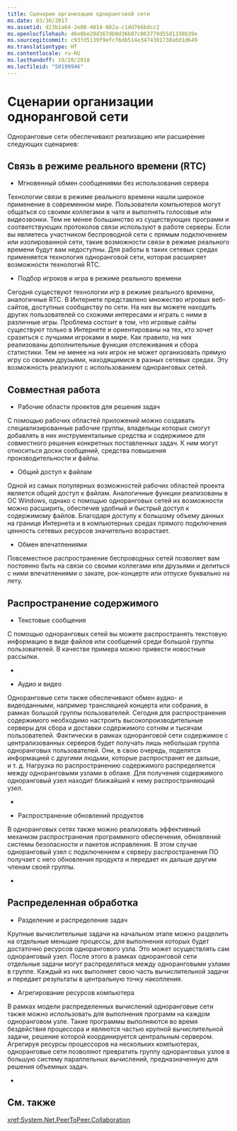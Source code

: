 ```yaml
---
title: Сценарии организации одноранговой сети
ms.date: 03/30/2017
ms.assetid: d23b1a64-2e08-4014-882a-c1dd766bdcc2
ms.openlocfilehash: 46e0be29d367db0d36b87c063779d55d1338b39e
ms.sourcegitcommit: c93fd5139f9efcf6db514e3474301738a6d1d649
ms.translationtype: HT
ms.contentlocale: ru-RU
ms.lasthandoff: 10/28/2018
ms.locfileid: "50199946"
---
```

# <a name="peer-to-peer-networking-scenarios"></a>Сценарии организации одноранговой сети
Одноранговые сети обеспечивают реализацию или расширение следующих сценариев:  
  
## <a name="real-time-communications-rtc"></a>Связь в режиме реального времени (RTC)  
  
-   Мгновенный обмен сообщениями без использования сервера  
  
 Технологии связи в режиме реального времени нашли широкое применение в современном мире. Пользователи компьютеров могут общаться со своими коллегами в чате и выполнять голосовые или видеозвонки. Тем не менее большинство из существующих программ и соответствующих протоколов связи используют в работе серверы. Если вы являетесь участником беспроводной сети с прямым подключением или изолированной сети, такие возможности связи в режиме реального времени будут вам недоступны. Для работы в таких сетевых средах применяется технология одноранговой сети, которая расширяет возможности технологий RTC.  
  
-   Подбор игроков и игра в режиме реального времени  
  
 Сегодня существуют технологии игр в режиме реального времени, аналогичные RTC. В Интернете представлено множество игровых веб-сайтов, доступных сообществу по сети. На них вы можете находить других пользователей со схожими интересами и играть с ними в различные игры. Проблема состоит в том, что игровые сайты существуют только в Интернете и ориентированы на тех, кто хочет сразиться с лучшими игроками в мире. Как правило, на них реализованы дополнительные функции отслеживания и сбора статистики. Тем не менее на них игрок не может организовать прямую игру со своими друзьями, находящимися в разных сетевых средах. Эту возможность реализуют с использованием одноранговых сетей.  
  
## <a name="collaboration"></a>Совместная работа  
  
-   Рабочие области проектов для решения задач  
  
 С помощью рабочих областей приложений можно создавать специализированные рабочие группы, владельцы которых смогут добавлять в них инструментальные средства и содержимое для совместного решения конкретных поставленных задач. К ним могут относиться доски сообщений, средства повышения производительности и файлы.  
  
-   Общий доступ к файлам  
  
 Одной из самых популярных возможностей рабочих областей проекта является общий доступ к файлам. Аналогичные функции реализованы в ОС Windows, однако с помощью одноранговых сетей их возможности можно расширить, обеспечив удобный и быстрый доступ к содержимому файлов. Благодаря доступу к большому объему данных на границе Интернета и в компьютерных средах прямого подключения ценность сетевых ресурсов значительно возрастает.  
  
-   Обмен впечатлениями  
  
 Повсеместное распространение беспроводных сетей позволяет вам постоянно быть на связи со своими коллегами или друзьями и делиться с ними впечатлениями о закате, рок-концерте или отпуске буквально на лету.  
  
## <a name="content-distribution"></a>Распространение содержимого  
  
-   Текстовые сообщения  
  
 С помощью одноранговых сетей вы можете распространять текстовую информацию в виде файлов или сообщений среди большой группы пользователей. В качестве примера можно привести новостные рассылки.  
  
-  
  
-   Аудио и видео  
  
 Одноранговые сети также обеспечивают обмен аудио- и видеоданными, например трансляцией концерта или собрания, в рамках большой группы пользователей. Сегодня для распространения содержимого необходимо настроить высокопроизводительные серверы для сбора и доставки содержимого сотням и тысячам пользователей. Фактически в рамках одноранговой сети содержимое с централизованных серверов будет получать лишь небольшая группа одноранговых пользователей. Они, в свою очередь, поделятся информацией с другими людьми, которые распространят ее дальше, и т. д. Нагрузка по распространению содержимого распределяется между одноранговыми узлами в облаке. Для получения содержимого одноранговый узел находит ближайший к нему распространяющий узел.  
  
-  
  
-   Распространение обновлений продуктов  
  
 В одноранговых сетях также можно реализовать эффективный механизм распространения программного обеспечения, обновлений системы безопасности и пакетов исправления. В этом случае одноранговый узел с подключением к серверу распространения ПО получает с него обновления продукта и передает их дальше другим членам своей группы.  
  
-  
  
## <a name="distributed-processing"></a>Распределенная обработка  
  
-   Разделение и распределение задач  
  
 Крупные вычислительные задачи на начальном этапе можно разделить на отдельные меньшие процессы, для выполнения которых будет достаточно ресурсов однорангового узла. Это может осуществлять сам одноранговый узел. После этого в рамках одноранговой сети отдельные задачи могут распределяться между одноранговыми узлами в группе. Каждый из них выполняет свою часть вычислительной задачи и передает результаты в центральную точку накопления.  
  
-   Агрегирование ресурсов компьютера  
  
 В рамках модели распределенных вычислений одноранговые сети также можно использовать для выполнения программ на каждом одноранговом узле. Такие программы выполняются во время бездействия процессора и являются частью крупной вычислительной задачи, решение которой координируется центральным сервером. Агрегируя ресурсы процессоров на нескольких компьютерах, одноранговые сети позволяют превратить группу одноранговых узлов в большую систему параллельных вычислений, предназначенную для решения объемных задач.  
  
-  
  
## <a name="see-also"></a>См. также  
 <xref:System.Net.PeerToPeer.Collaboration>
